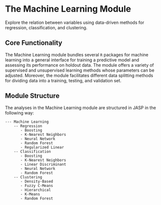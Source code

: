 # The Machine Learning Module

Explore the relation between variables using data-driven methods for regression, classification, and clustering.

## Core Functionality

The Machine Learning module bundles several `R` packages for machine learning into a general interface for training a predictive model and assessing its performance on holdout data. The module offers a variety of supervised and unsupervised learning methods whose parameters can be adjusted. Moreover, the module facilitates different data splitting methods for dividing data into a training, testing, and validation set.

## Module Structure

The analyses in the Machine Learning module are structured in JASP in the following way:

```
--- Machine Learning
    -- Regression
       - Boosting
       - K-Nearest Neighbors
       - Neural Network
       - Random Forest
       - Regularized Linear
    -- Classification
       - Boosting
       - K-Nearest Neighbors
       - Linear Discriminant
       - Neural Network
       - Random Forest
    -- Clustering
       - Density-Based
       - Fuzzy C-Means
       - Hierarchical
       - K-Means
       - Random Forest
```